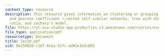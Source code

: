 ```yaml
---
content_type: resource
description: This resource gives information on clustering or grouping metrics, community-finding
  and pearson coefficient r,nested self-similar networks, tree with diminishing branching
  ratio, and zachary's model.
file: https://ol-ocw-studio-app-production.s3.amazonaws.com/courses/esd-342-advanced-system-architecture-spring-2006/0e254650c1bf8cea51fcad92e1e3cb03_lec10.pdf
file_type: application/pdf
resourcetype: Document
title: lec10.pdf
uid: 0e254650-c1bf-8cea-51fc-ad92e1e3cb03
---
```

